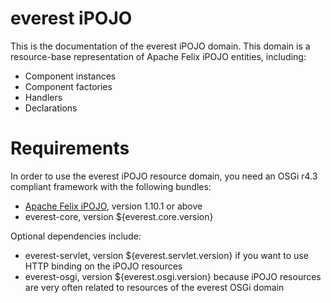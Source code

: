 everest iPOJO
=============

This is the documentation of the everest iPOJO domain. This domain is a resource-base representation of Apache Felix iPOJO entities, including:
- Component instances
- Component factories
- Handlers
- Declarations

# Requirements
In order to use the everest iPOJO resource domain, you need an OSGi r4.3 compliant framework with the following bundles:
- [Apache Felix iPOJO](http://www.ipojo.org "iPOJO web site"), version 1.10.1 or above
- everest-core, version ${everest.core.version}

Optional dependencies include:
- everest-servlet, version ${everest.servlet.version} if you want to use HTTP binding on the iPOJO resources
- everest-osgi, version ${everest.osgi.version} because iPOJO resources are very often related to resources of the everest OSGi domain
